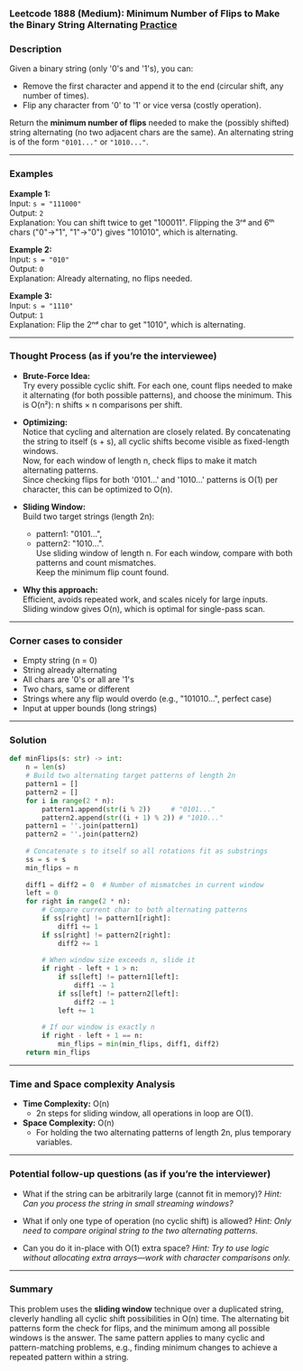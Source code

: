 ### Leetcode 1888 (Medium): Minimum Number of Flips to Make the Binary String Alternating [Practice](https://leetcode.com/problems/minimum-number-of-flips-to-make-the-binary-string-alternating)

### Description  
Given a binary string (only '0's and '1's), you can:  
- Remove the first character and append it to the end (circular shift, any number of times).
- Flip any character from '0' to '1' or vice versa (costly operation).  

Return the **minimum number of flips** needed to make the (possibly shifted) string alternating (no two adjacent chars are the same). An alternating string is of the form `"0101..."` or `"1010..."`.  

---

### Examples  

**Example 1:**  
Input: `s = "111000"`  
Output: `2`  
Explanation: You can shift twice to get "100011". Flipping the 3ʳᵈ and 6ᵗʰ chars ("0"→"1", "1"→"0") gives "101010", which is alternating.

**Example 2:**  
Input: `s = "010"`  
Output: `0`  
Explanation: Already alternating, no flips needed.

**Example 3:**  
Input: `s = "1110"`  
Output: `1`  
Explanation: Flip the 2ⁿᵈ char to get "1010", which is alternating.

---

### Thought Process (as if you’re the interviewee)  

- **Brute-Force Idea:**  
  Try every possible cyclic shift. For each one, count flips needed to make it alternating (for both possible patterns), and choose the minimum. This is O(n²): n shifts × n comparisons per shift.

- **Optimizing:**  
  Notice that cycling and alternation are closely related. By concatenating the string to itself (s + s), all cyclic shifts become visible as fixed-length windows.  
  Now, for each window of length n, check flips to make it match alternating patterns.  
  Since checking flips for both '0101...' and '1010...' patterns is O(1) per character, this can be optimized to O(n).  

- **Sliding Window:**  
  Build two target strings (length 2n):  
    - pattern1: "0101...",  
    - pattern2: "1010...".  
  Use sliding window of length n. For each window, compare with both patterns and count mismatches.  
  Keep the minimum flip count found.

- **Why this approach:**  
  Efficient, avoids repeated work, and scales nicely for large inputs. Sliding window gives O(n), which is optimal for single-pass scan.

---

### Corner cases to consider  
- Empty string (n = 0)  
- String already alternating  
- All chars are '0's or all are '1's  
- Two chars, same or different  
- Strings where any flip would overdo (e.g., "101010...", perfect case)  
- Input at upper bounds (long strings)

---

### Solution

```python
def minFlips(s: str) -> int:
    n = len(s)
    # Build two alternating target patterns of length 2n
    pattern1 = []
    pattern2 = []
    for i in range(2 * n):
        pattern1.append(str(i % 2))     # "0101..."
        pattern2.append(str((i + 1) % 2)) # "1010..."
    pattern1 = ''.join(pattern1)
    pattern2 = ''.join(pattern2)
    
    # Concatenate s to itself so all rotations fit as substrings
    ss = s + s
    min_flips = n
    
    diff1 = diff2 = 0  # Number of mismatches in current window
    left = 0
    for right in range(2 * n):
        # Compare current char to both alternating patterns
        if ss[right] != pattern1[right]:
            diff1 += 1
        if ss[right] != pattern2[right]:
            diff2 += 1
            
        # When window size exceeds n, slide it
        if right - left + 1 > n:
            if ss[left] != pattern1[left]:
                diff1 -= 1
            if ss[left] != pattern2[left]:
                diff2 -= 1
            left += 1
            
        # If our window is exactly n
        if right - left + 1 == n:
            min_flips = min(min_flips, diff1, diff2)
    return min_flips
```

---

### Time and Space complexity Analysis  

- **Time Complexity:** O(n)  
  - 2n steps for sliding window, all operations in loop are O(1).
- **Space Complexity:** O(n)  
  - For holding the two alternating patterns of length 2n, plus temporary variables.

---

### Potential follow-up questions (as if you’re the interviewer)  

- What if the string can be arbitrarily large (cannot fit in memory)?
  *Hint: Can you process the string in small streaming windows?*

- What if only one type of operation (no cyclic shift) is allowed?
  *Hint: Only need to compare original string to the two alternating patterns.*

- Can you do it in-place with O(1) extra space?
  *Hint: Try to use logic without allocating extra arrays—work with character comparisons only.*

---

### Summary

This problem uses the **sliding window** technique over a duplicated string, cleverly handling all cyclic shift possibilities in O(n) time. The alternating bit patterns form the check for flips, and the minimum among all possible windows is the answer. The same pattern applies to many cyclic and pattern-matching problems, e.g., finding minimum changes to achieve a repeated pattern within a string.